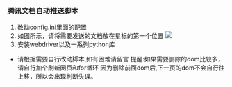 ### 腾讯文档自动推送脚本

1. 改动config.ini里面的配置
2. 如图所示，请将需要发送的文档放在星标的第一个位置
![](https://ftp.bmp.ovh/imgs/2021/02/767ce3bfdab2ca04.jpg)
3. 安装webdriver以及一系列python库

* 请根据需要自行改动脚本,如有困难请留言
提醒:如果需要删除的dom比较多，请自行加个刷新网页和for循环 因为删除前面dom后,下一页的dom不会自行往上移，所以会出现判断失误。
